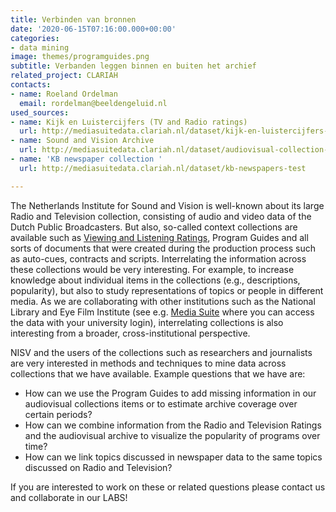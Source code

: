```yaml
---
title: Verbinden van bronnen
date: '2020-06-15T07:16:00.000+00:00'
categories:
- data mining
image: themes/programguides.png
subtitle: Verbanden leggen binnen en buiten het archief
related_project: CLARIAH
contacts:
- name: Roeland Ordelman
  email: rordelman@beeldengeluid.nl
used_sources:
- name: Kijk en Luistercijfers (TV and Radio ratings)
  url: http://mediasuitedata.clariah.nl/dataset/kijk-en-luistercijfers-viewing-figures
- name: Sound and Vision Archive
  url: http://mediasuitedata.clariah.nl/dataset/audiovisual-collection-daan
- name: 'KB newspaper collection '
  url: http://mediasuitedata.clariah.nl/dataset/kb-newspapers-test

---
```

The Netherlands Institute for Sound and Vision is well-known about its large Radio and Television collection, consisting of audio and video data of the Dutch Public Broadcasters. But also, so-called context collections are available such as [Viewing and Listening Ratings](http://mediasuitedata.clariah.nl/dataset/kijk-en-luistercijfers-viewing-figures), Program Guides and all sorts of documents that were created during the production process such as auto-cues, contracts and scripts. Interrelating the information across these collections would be very interesting. For example, to increase knowledge about individual items in the collections (e.g., descriptions, popularity), but also to study representations of topics or people in different media. As we are collaborating with other institutions such as the National Library and Eye Film Institute (see e.g. [Media Suite](https://mediasuite.clariah.nl/) where you can access the data with your university login), interrelating collections is also interesting from a broader, cross-institutional perspective.

NISV and the users of the collections such as researchers and journalists are very interested in methods and techniques to mine data across collections that we have available. Example questions that we have are:

* How can we use the Program Guides to add missing information in our audiovisual collections items or to estimate archive coverage over certain periods?
* How can we combine information from the Radio and Television Ratings and the audiovisual archive to visualize the popularity of programs over time?
* How can we link topics discussed in newspaper data to the same topics discussed on Radio and Television?

If you are interested to work on these or related questions please contact us and collaborate in our LABS!